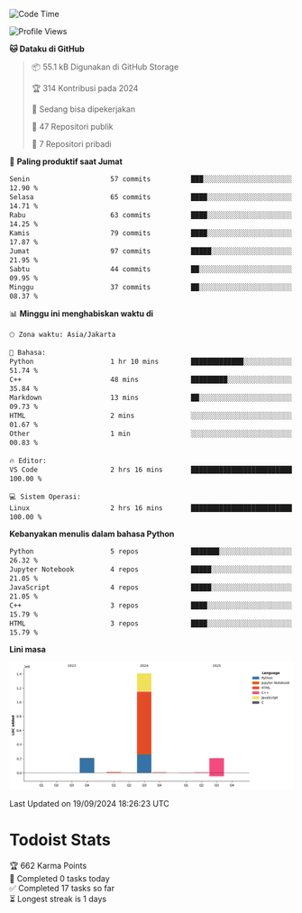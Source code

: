 <!--START_SECTION:waka-->
![Code Time](http://img.shields.io/badge/Code%20Time-37%20hrs%209%20mins-blue)

![Profile Views](http://img.shields.io/badge/Profil%20dilihat-3-blue)

**🐱 Dataku di GitHub** 

> 📦 55.1 kB Digunakan di GitHub Storage 
 > 
> 🏆 314 Kontribusi pada 2024
 > 
> 💼 Sedang bisa dipekerjakan
 > 
> 📜 47 Repositori publik 
 > 
> 🔑 7 Repositori pribadi 
 > 
📅 **Paling produktif saat Jumat** 

```text
Senin                    57 commits          ███░░░░░░░░░░░░░░░░░░░░░░   12.90 % 
Selasa                   65 commits          ████░░░░░░░░░░░░░░░░░░░░░   14.71 % 
Rabu                     63 commits          ████░░░░░░░░░░░░░░░░░░░░░   14.25 % 
Kamis                    79 commits          ████░░░░░░░░░░░░░░░░░░░░░   17.87 % 
Jumat                    97 commits          █████░░░░░░░░░░░░░░░░░░░░   21.95 % 
Sabtu                    44 commits          ██░░░░░░░░░░░░░░░░░░░░░░░   09.95 % 
Minggu                   37 commits          ██░░░░░░░░░░░░░░░░░░░░░░░   08.37 % 
```


📊 **Minggu ini menghabiskan waktu di** 

```text
🕑︎ Zona waktu: Asia/Jakarta

💬 Bahasa: 
Python                   1 hr 10 mins        █████████████░░░░░░░░░░░░   51.74 % 
C++                      48 mins             █████████░░░░░░░░░░░░░░░░   35.84 % 
Markdown                 13 mins             ██░░░░░░░░░░░░░░░░░░░░░░░   09.73 % 
HTML                     2 mins              ░░░░░░░░░░░░░░░░░░░░░░░░░   01.67 % 
Other                    1 min               ░░░░░░░░░░░░░░░░░░░░░░░░░   00.83 % 

🔥 Editor: 
VS Code                  2 hrs 16 mins       █████████████████████████   100.00 % 

💻 Sistem Operasi: 
Linux                    2 hrs 16 mins       █████████████████████████   100.00 % 
```

**Kebanyakan menulis dalam bahasa Python** 

```text
Python                   5 repos             ███████░░░░░░░░░░░░░░░░░░   26.32 % 
Jupyter Notebook         4 repos             █████░░░░░░░░░░░░░░░░░░░░   21.05 % 
JavaScript               4 repos             █████░░░░░░░░░░░░░░░░░░░░   21.05 % 
C++                      3 repos             ████░░░░░░░░░░░░░░░░░░░░░   15.79 % 
HTML                     3 repos             ████░░░░░░░░░░░░░░░░░░░░░   15.79 % 
```



**Lini masa**

![Lines of Code chart](https://raw.githubusercontent.com/yusuf601/yusuf601/main/assets/bar_graph.png)


 Last Updated on 19/09/2024 18:26:23 UTC
<!--END_SECTION:waka-->
# Todoist Stats

<!-- TODO-IST:START -->
🏆  662 Karma Points           
🌸  Completed 0 tasks today           
✅  Completed 17 tasks so far           
⏳  Longest streak is 1 days
<!-- TODO-IST:END -->
